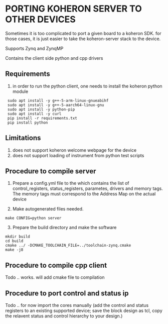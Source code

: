 # PORTING KOHERON SERVER TO OTHER DEVICES

Sometimes it is too complicated to port a given board to a koheron SDK. for those cases, it is just easier to take the 
koheron-server stack to the device.  

Supports Zynq and ZynqMP

Contains the client side python and cpp drivers

## Requirements
1. in order to run the python client, one needs to install the koheron python module
``` 
 sudo apt install -y g++-5-arm-linux-gnueabihf                                         
 sudo apt install -y g++-5-aarch64-linux-gnu                                           
 sudo apt install -y python-pip                                                        
 sudo apt install -y curl                                                              
 pip install -r requirements.txt                                        
 pip install python
```

## Limitations
1. does not support koheron welcome webpage for the device
2. does not support loading of instrument from python test scripts

## Procedure to compile server
1. Prepare a config.yml file to the which contains the list of control_registers, status_registers, parametes, drivers and memory tags. The memory tags must correspond to the Address Map on the actual device

2. Make autogenerated files needed.
``` 
make CONFIG=python server
```

3. Prepare the build directory and make the software
```
mkdir build
cd build
cmake ../ -DCMAKE_TOOLCHAIN_FILE=../toolchain-zynq.cmake 
make -j8
```

## Procedure to compile cpp client
Todo .. works. will add cmake file to compilation


## Procedure to port control and status ip
Todo .. for now import the cores manually (add the control and status registers to an existing supported device; save the block design as tcl, copy the relavent status and control hierarchy to your design.)
